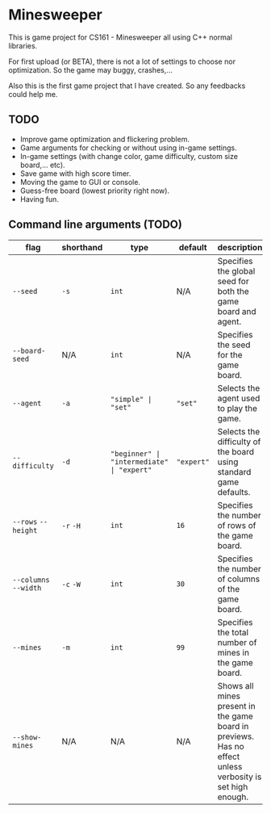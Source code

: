 # Minesweeper

This is game project for CS161 - Minesweeper all using C++ normal libraries.

For first upload (or BETA), there is not a lot of settings to choose nor optimization. So the game may buggy, crashes,...

Also this is the first game project that I have created. So any feedbacks could help me.

## TODO
- Improve game optimization and flickering problem.
- Game arguments for checking or without using in-game settings.
- In-game settings (with change color, game difficulty, custom size board,... etc).
- Save game with high score timer.
- Moving the game to GUI or console.
- Guess-free board (lowest priority right now).
- Having fun.


## Command line arguments (TODO)

| flag                  | shorthand         | type                                                          | default                        | description                                                                                                                                                                              |
|-----------------------|-------------------|---------------------------------------------------------------|--------------------------------|------------------------------------------------------------------------------------------------------------------------------------------------------------------------------------------|
| `--seed`              | `-s`              | `int`                                                         | N/A                            | Specifies the global seed for both the game board and agent.                                                                                                                             |
| `--board-seed`        | N/A               | `int`                                                         | N/A                            | Specifies the seed for the game board.                                                                                                                                                   |
| `--agent`             | `-a`              | <code>"simple" &#124; "set"</code>                            | `"set"`                        | Selects the agent used to play the game.                                                                                                                                                 |
| `--difficulty`        | `-d`              | <code>"beginner" &#124; "intermediate" &#124; "expert"</code> | `"expert"`                     | Selects the difficulty of the board using standard game defaults.                                                                                                                        |
| `--rows` `--height`   | `-r` `-H`         | `int`                                                         | `16`                           | Specifies the number of rows of the game board.                                                                                                                                          |
| `--columns` `--width` | `-c` `-W`         | `int`                                                         | `30`                           | Specifies the number of columns of the game board.                                                                                                                                       |
| `--mines`             | `-m`              | `int`                                                         | `99`                           | Specifies the total number of mines in the game board.                                                                                                                                                          |
| `--show-mines`        | N/A               | N/A                                                           | N/A                            | Shows all mines present in the game board in previews. Has no effect unless verbosity is set high enough.                                                                                |
